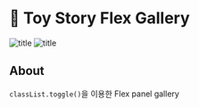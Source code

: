 # 🚂 Toy Story Flex Gallery

![title](./img/Readme.png)
![title](./img/Readme2.png)

## About

`classList.toggle()`을 이용한 Flex panel gallery
